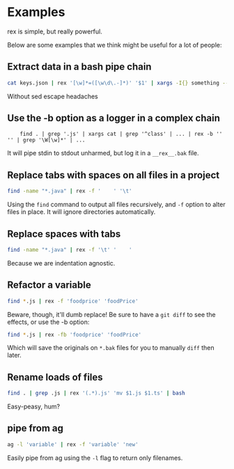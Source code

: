 # Examples

rex is simple, but really powerful.

Below are some examples that we think might be useful for a lot of people:

## Extract data in a bash pipe chain

```bash
cat keys.json | rex '[\w]*=([\w\d\.-]*)' '$1' | xargs -I{} something --secret {}
```

Without sed escape headaches

## Use the -b option as a logger in a complex chain

```
    find . | grep '.js' | xargs cat | grep '^class' | ... | rex -b '' '' | grep '\W[\w]*' | ...
```

It will pipe stdin to stdout unharmed, but log it in a `__rex__.bak` file.

## Replace tabs with spaces on all files in a project

```bash
find -name "*.java" | rex -f '    ' '\t'
```

Using the `find` command to output all files recursively, and `-f` option to alter files in place. It will ignore directories automatically.

## Replace spaces with tabs

```bash
find -name "*.java" | rex -f '\t' '    '
```

Because we are indentation agnostic.

## Refactor a variable

```bash
find *.js | rex -f 'foodprice' 'foodPrice'
```

Beware, though, it'll dumb replace! Be sure to have a `git diff` to see the effects, or use the -b option:

```bash
find *.js | rex -fb 'foodprice' 'foodPrice'
```

Which will save the originals on `*.bak` files for you to manually `diff` then later.

## Rename loads of files

```bash
find . | grep .js | rex '(.*).js' 'mv $1.js $1.ts' | bash
```

Easy-peasy, hum?

## pipe from ag

```bash
ag -l 'variable' | rex -f 'variable' 'new'
```

Easily pipe from ag using the `-l` flag to return only filenames.
